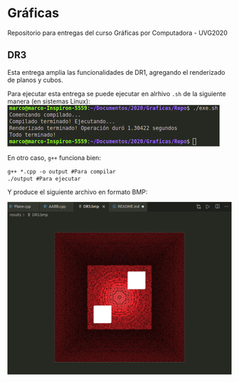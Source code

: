 # Gráficas
Repositorio para entregas del curso Gráficas por Computadora - UVG2020

## DR3

Esta entrega amplia las funcionalidades de DR1, agregando el renderizado de planos y cubos.

Para ejecutar esta entrega se puede ejecutar en alrhivo ```.sh``` de la siguiente manera (en sistemas Linux):
![Comandos](./Comandos.png "Comandos")

En otro caso, ```g++``` funciona bien:
```
g++ *.cpp -o output #Para compilar
./output #Para ejecutar
```

Y produce el siguiente archivo en formato BMP:

![Resultados](./DR3.png "Resultados")
